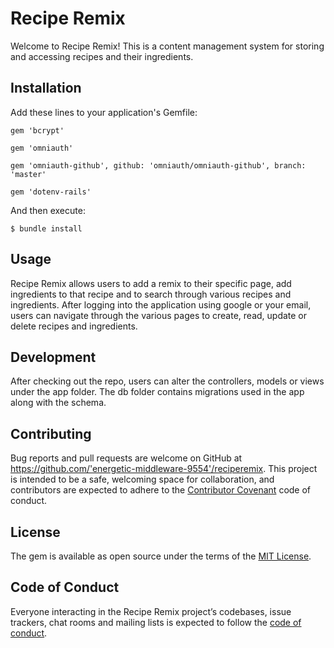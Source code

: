 # Recipe Remix

Welcome to Recipe Remix!  This is a content management system for storing and accessing recipes and their ingredients.

## Installation

Add these lines to your application's Gemfile:

```
gem 'bcrypt'

gem 'omniauth'

gem 'omniauth-github', github: 'omniauth/omniauth-github', branch: 'master'

gem 'dotenv-rails'
```

And then execute:

    $ bundle install

## Usage

Recipe Remix allows users to add a remix to their specific page, add ingredients to that recipe and to search through various recipes and ingredients.  After
logging into the application using google or your email, users can navigate through the various pages to create, read, update or delete recipes and ingredients.

## Development

After checking out the repo, users can alter the controllers, models or views under the app folder.  The db folder contains migrations used in the app along with the schema.

## Contributing

Bug reports and pull requests are welcome on GitHub at https://github.com/'energetic-middleware-9554'/reciperemix. This project is intended to be a safe, welcoming space for collaboration, and contributors are expected to adhere to the [Contributor Covenant](http://contributor-covenant.org) code of conduct.

## License

The gem is available as open source under the terms of the [MIT License](https://opensource.org/licenses/MIT).

## Code of Conduct

Everyone interacting in the Recipe Remix project’s codebases, issue trackers, chat rooms and mailing lists is expected to follow the [code of conduct](https://github.com/'energetic-middleware-9554'/reciperemix/blob/master/CODE_OF_CONDUCT.md).
